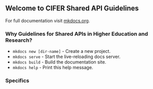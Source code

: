 ## Welcome to CIFER Shared API Guidelines

For full documentation visit [mkdocs.org](http://mkdocs.org).

### Why Guidelines for Shared APIs in Higher Education and Research?

* `mkdocs new [dir-name]` - Create a new project.
* `mkdocs serve` - Start the live-reloading docs server.
* `mkdocs build` - Build the documentation site.
* `mkdocs help` - Print this help message.

### Specifics
